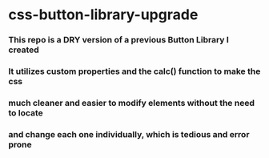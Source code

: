 # css-button-library-upgrade

### This repo is a DRY version of a previous Button Library I created

### It utilizes custom properties and the calc() function to make the css

### much cleaner and easier to modify elements without the need to locate

### and change each one individually, which is tedious and error prone

